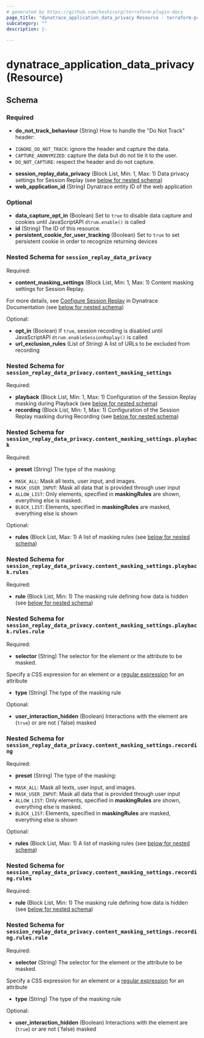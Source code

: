 ```yaml
---
# generated by https://github.com/hashicorp/terraform-plugin-docs
page_title: "dynatrace_application_data_privacy Resource - terraform-provider-dynatrace"
subcategory: ""
description: |-
  
---
```


# dynatrace_application_data_privacy (Resource)





<!-- schema generated by tfplugindocs -->
## Schema

### Required

- **do_not_track_behaviour** (String) How to handle the "Do Not Track" header: 

* `IGNORE_DO_NOT_TRACK`: ignore the header and capture the data. 
* `CAPTURE_ANONYMIZED`: capture the data but do not tie it to the user. 
* `DO_NOT_CAPTURE`: respect the header and do not capture.
- **session_replay_data_privacy** (Block List, Min: 1, Max: 1) Data privacy settings for Session Replay (see [below for nested schema](#nestedblock--session_replay_data_privacy))
- **web_application_id** (String) Dynatrace entity ID of the web application

### Optional

- **data_capture_opt_in** (Boolean) Set to `true` to disable data capture and cookies until JavaScriptAPI `dtrum.enable()` is called
- **id** (String) The ID of this resource.
- **persistent_cookie_for_user_tracking** (Boolean) Set to `true` to set persistent cookie in order to recognize returning devices

<a id="nestedblock--session_replay_data_privacy"></a>
### Nested Schema for `session_replay_data_privacy`

Required:

- **content_masking_settings** (Block List, Min: 1, Max: 1) Content masking settings for Session Replay. 

For more details, see [Configure Session Replay](https://dt-url.net/0m03slq) in Dynatrace Documentation (see [below for nested schema](#nestedblock--session_replay_data_privacy--content_masking_settings))

Optional:

- **opt_in** (Boolean) If `true`, session recording is disabled until JavaScriptAPI `dtrum.enableSessionReplay()` is called
- **url_exclusion_rules** (List of String) A list of URLs to be excluded from recording

<a id="nestedblock--session_replay_data_privacy--content_masking_settings"></a>
### Nested Schema for `session_replay_data_privacy.content_masking_settings`

Required:

- **playback** (Block List, Min: 1, Max: 1) Configuration of the Session Replay masking during Playback (see [below for nested schema](#nestedblock--session_replay_data_privacy--content_masking_settings--playback))
- **recording** (Block List, Min: 1, Max: 1) Configuration of the Session Replay masking during Recording (see [below for nested schema](#nestedblock--session_replay_data_privacy--content_masking_settings--recording))

<a id="nestedblock--session_replay_data_privacy--content_masking_settings--playback"></a>
### Nested Schema for `session_replay_data_privacy.content_masking_settings.playback`

Required:

- **preset** (String) The type of the masking: 

* `MASK_ALL`: Mask all texts, user input, and images. 
* `MASK_USER_INPUT`: Mask all data that is provided through user input 
* `ALLOW_LIST`: Only elements, specified in **maskingRules** are shown, everything else is masked. 
* `BLOCK_LIST`: Elements, specified in **maskingRules** are masked, everything else is shown

Optional:

- **rules** (Block List, Max: 1) A list of masking rules (see [below for nested schema](#nestedblock--session_replay_data_privacy--content_masking_settings--playback--rules))

<a id="nestedblock--session_replay_data_privacy--content_masking_settings--playback--rules"></a>
### Nested Schema for `session_replay_data_privacy.content_masking_settings.playback.rules`

Required:

- **rule** (Block List, Min: 1) The masking rule defining how data is hidden (see [below for nested schema](#nestedblock--session_replay_data_privacy--content_masking_settings--playback--rules--rule))

<a id="nestedblock--session_replay_data_privacy--content_masking_settings--playback--rules--rule"></a>
### Nested Schema for `session_replay_data_privacy.content_masking_settings.playback.rules.rule`

Required:

- **selector** (String) The selector for the element or the attribute to be masked. 

Specify a CSS expression for an element or a [regular expression](https://dt-url.net/k9e0iaq) for an attribute
- **type** (String) The type of the masking rule

Optional:

- **user_interaction_hidden** (Boolean) Interactions with the element are (`true`) or are not (`false) masked




<a id="nestedblock--session_replay_data_privacy--content_masking_settings--recording"></a>
### Nested Schema for `session_replay_data_privacy.content_masking_settings.recording`

Required:

- **preset** (String) The type of the masking: 

* `MASK_ALL`: Mask all texts, user input, and images. 
* `MASK_USER_INPUT`: Mask all data that is provided through user input 
* `ALLOW_LIST`: Only elements, specified in **maskingRules** are shown, everything else is masked. 
* `BLOCK_LIST`: Elements, specified in **maskingRules** are masked, everything else is shown

Optional:

- **rules** (Block List, Max: 1) A list of masking rules (see [below for nested schema](#nestedblock--session_replay_data_privacy--content_masking_settings--recording--rules))

<a id="nestedblock--session_replay_data_privacy--content_masking_settings--recording--rules"></a>
### Nested Schema for `session_replay_data_privacy.content_masking_settings.recording.rules`

Required:

- **rule** (Block List, Min: 1) The masking rule defining how data is hidden (see [below for nested schema](#nestedblock--session_replay_data_privacy--content_masking_settings--recording--rules--rule))

<a id="nestedblock--session_replay_data_privacy--content_masking_settings--recording--rules--rule"></a>
### Nested Schema for `session_replay_data_privacy.content_masking_settings.recording.rules.rule`

Required:

- **selector** (String) The selector for the element or the attribute to be masked. 

Specify a CSS expression for an element or a [regular expression](https://dt-url.net/k9e0iaq) for an attribute
- **type** (String) The type of the masking rule

Optional:

- **user_interaction_hidden** (Boolean) Interactions with the element are (`true`) or are not (`false) masked


